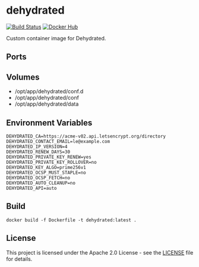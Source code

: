 # dehydrated

[![Build Status](https://drone.owncloud.com/api/badges/owncloud-ops/dehydrated/status.svg)](https://drone.owncloud.com/owncloud-ops/dehydrated/)
[![Docker Hub](https://img.shields.io/badge/docker-latest-blue.svg?logo=docker&logoColor=white)](https://hub.docker.com/r/owncloudops/dehydrated)

Custom container image for Dehydrated.

## Ports

## Volumes

- /opt/app/dehydrated/conf.d
- /opt/app/dehydrated/conf
- /opt/app/dehydrated/data

## Environment Variables

```Shell
DEHYDRATED_CA=https://acme-v02.api.letsencrypt.org/directory
DEHYDRATED_CONTACT_EMAIL=le@example.com
DEHYDRATED_IP_VERSION=4
DEHYDRATED_RENEW_DAYS=30
DEHYDRATED_PRIVATE_KEY_RENEW=yes
DEHYDRATED_PRIVATE_KEY_ROLLOVER=no
DEHYDRATED_KEY_ALGO=prime256v1
DEHYDRATED_OCSP_MUST_STAPLE=no
DEHYDRATED_OCSP_FETCH=no
DEHYDRATED_AUTO_CLEANUP=no
DEHYDRATED_API=auto
```

## Build

```Shell
docker build -f Dockerfile -t dehydrated:latest .
```

## License

This project is licensed under the Apache 2.0 License - see the [LICENSE](https://github.com/owncloud-ops/dehydrated/blob/main/LICENSE) file for details.
